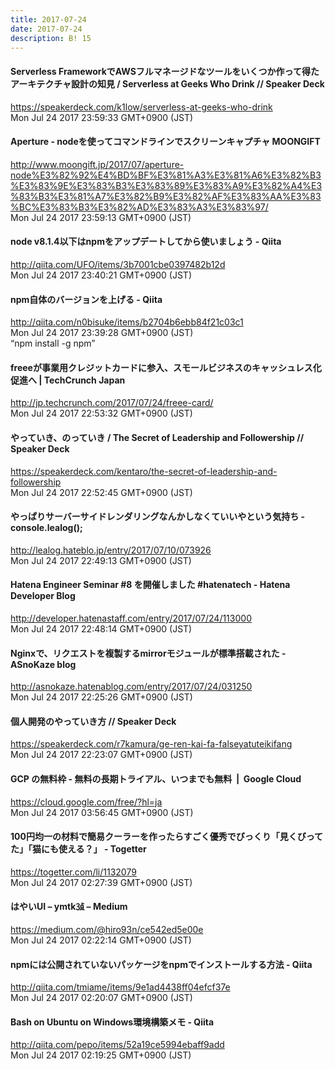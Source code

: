 ```yaml
---
title: 2017-07-24
date: 2017-07-24
description: B! 15
---
```


#### Serverless FrameworkでAWSフルマネージドなツールをいくつか作って得たアーキテクチャ設計の知見 / Serverless at Geeks Who Drink // Speaker Deck
https://speakerdeck.com/k1low/serverless-at-geeks-who-drink<br>
Mon Jul 24 2017 23:59:33 GMT+0900 (JST)<br>


#### Aperture - nodeを使ってコマンドラインでスクリーンキャプチャ MOONGIFT
http://www.moongift.jp/2017/07/aperture-node%E3%82%92%E4%BD%BF%E3%81%A3%E3%81%A6%E3%82%B3%E3%83%9E%E3%83%B3%E3%83%89%E3%83%A9%E3%82%A4%E3%83%B3%E3%81%A7%E3%82%B9%E3%82%AF%E3%83%AA%E3%83%BC%E3%83%B3%E3%82%AD%E3%83%A3%E3%83%97/<br>
Mon Jul 24 2017 23:59:13 GMT+0900 (JST)<br>


#### node v8.1.4以下はnpmをアップデートしてから使いましょう - Qiita
http://qiita.com/UFO/items/3b7001cbe0397482b12d<br>
Mon Jul 24 2017 23:40:21 GMT+0900 (JST)<br>


#### npm自体のバージョンを上げる - Qiita
http://qiita.com/n0bisuke/items/b2704b6ebb84f21c03c1<br>
Mon Jul 24 2017 23:39:28 GMT+0900 (JST)<br>
“npm install -g npm”


#### freeeが事業用クレジットカードに参入、スモールビジネスのキャッシュレス化促進へ  |  TechCrunch Japan
http://jp.techcrunch.com/2017/07/24/freee-card/<br>
Mon Jul 24 2017 22:53:32 GMT+0900 (JST)<br>


#### やっていき、のっていき / The Secret of Leadership and Followership // Speaker Deck
https://speakerdeck.com/kentaro/the-secret-of-leadership-and-followership<br>
Mon Jul 24 2017 22:52:45 GMT+0900 (JST)<br>


#### やっぱりサーバーサイドレンダリングなんかしなくていいやという気持ち - console.lealog();
http://lealog.hateblo.jp/entry/2017/07/10/073926<br>
Mon Jul 24 2017 22:49:13 GMT+0900 (JST)<br>


#### Hatena Engineer Seminar #8 を開催しました #hatenatech - Hatena Developer Blog
http://developer.hatenastaff.com/entry/2017/07/24/113000<br>
Mon Jul 24 2017 22:48:14 GMT+0900 (JST)<br>


#### Nginxで、リクエストを複製するmirrorモジュールが標準搭載された - ASnoKaze blog
http://asnokaze.hatenablog.com/entry/2017/07/24/031250<br>
Mon Jul 24 2017 22:25:26 GMT+0900 (JST)<br>


#### 個人開発のやっていき方 // Speaker Deck
https://speakerdeck.com/r7kamura/ge-ren-kai-fa-falseyatuteikifang<br>
Mon Jul 24 2017 22:23:07 GMT+0900 (JST)<br>


#### GCP の無料枠 - 無料の長期トライアル、いつまでも無料  |  Google Cloud
https://cloud.google.com/free/?hl=ja<br>
Mon Jul 24 2017 03:56:45 GMT+0900 (JST)<br>


#### 100円均一の材料で簡易クーラーを作ったらすごく優秀でびっくり「見くびってた」「猫にも使える？」 - Togetter
https://togetter.com/li/1132079<br>
Mon Jul 24 2017 02:27:39 GMT+0900 (JST)<br>


#### はやいUI – ymtk㍛ – Medium
https://medium.com/@hiro93n/ce542ed5e00e<br>
Mon Jul 24 2017 02:22:14 GMT+0900 (JST)<br>


#### npmには公開されていないパッケージをnpmでインストールする方法 - Qiita
http://qiita.com/tmiame/items/9e1ad4438ff04efcf37e<br>
Mon Jul 24 2017 02:20:07 GMT+0900 (JST)<br>


#### Bash on Ubuntu on Windows環境構築メモ - Qiita
http://qiita.com/pepo/items/52a19ce5994ebaff9add<br>
Mon Jul 24 2017 02:19:25 GMT+0900 (JST)<br>


